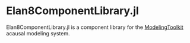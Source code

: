 # Elan8ComponentLibrary.jl
Elan8ComponentLibrary.jl is a component library for the
[ModelingToolkit](https://docs.sciml.ai/ModelingToolkit/stable/) acausal modeling system.